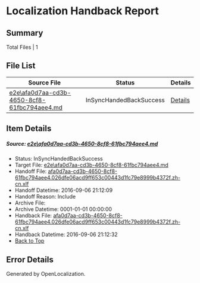 # <a name='report-top'></a> Localization Handback Report

## Summary
 Total Files | 1

## File List
 Source File | Status | Details 
 ----------- | ------ | ------- 
 [e2e\afa0d7aa-cd3b-4650-8cf8-61fbc794aee4.md](https://github.com/OpenLocalizationTestOrg/ol-test0/blob/c2d288e36fd5366c710b21be8f407a701e6bae5c/e2e/afa0d7aa-cd3b-4650-8cf8-61fbc794aee4.md) | InSyncHandedBackSuccess | [Details](#75c0b74b03d50c5a67a7dee2663abfac3135cd7f4)

## Item Details
##### <a name='75c0b74b03d50c5a67a7dee2663abfac3135cd7f4'></a> Source: [e2e\afa0d7aa-cd3b-4650-8cf8-61fbc794aee4.md](https://github.com/OpenLocalizationTestOrg/ol-test0/blob/c2d288e36fd5366c710b21be8f407a701e6bae5c/e2e/afa0d7aa-cd3b-4650-8cf8-61fbc794aee4.md)
* Status: InSyncHandedBackSuccess
* Target File: [e2e\afa0d7aa-cd3b-4650-8cf8-61fbc794aee4.md](https://github.com/OpenLocalizationTestOrg/ol-test0-zhcn/blob/bc8e4867cad5cb3f796920667776c0a61e0bb82b/e2e/afa0d7aa-cd3b-4650-8cf8-61fbc794aee4.md)
* Handoff File: [afa0d7aa-cd3b-4650-8cf8-61fbc794aee4.026dfe06acd9ff653c00443d1fc79e8999b4372f.zh-cn.xlf](https://github.com/OpenLocalizationTestOrg/ol-test0-handoff/blob/5fb21fac578caafd720ca5a23e0f2a2a5e6410f8/ol-handoff/OpenLocalizationTestOrg/ol-test0-zhcn/ci/ht/afa0d7aa-cd3b-4650-8cf8-61fbc794aee4.026dfe06acd9ff653c00443d1fc79e8999b4372f.zh-cn.xlf)
* Handoff Datetime: 2016-09-06 21:12:09
* Handoff Reason: Include
* Archive File: 
* Archive Datetime: 0001-01-01 00:00:00
* Handback File: [afa0d7aa-cd3b-4650-8cf8-61fbc794aee4.026dfe06acd9ff653c00443d1fc79e8999b4372f.zh-cn.xlf](https://github.com/OpenLocalizationTestOrg/ol-test0-handback/blob/88e7fec693d6746a754f4315ab948741609e4fc7/ol-handback/OpenLocalizationTestOrg/ol-test0-zhcn/ci/ht/afa0d7aa-cd3b-4650-8cf8-61fbc794aee4.026dfe06acd9ff653c00443d1fc79e8999b4372f.zh-cn.xlf)
* Handback Datetime: 2016-09-06 21:12:32
* [Back to Top](#report-top)


## Error Details

Generated by OpenLocalization.
